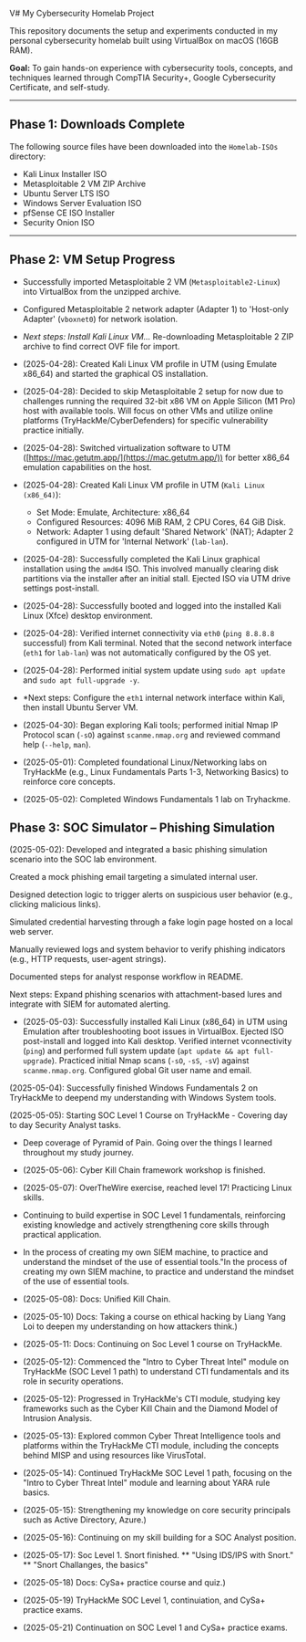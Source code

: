 V# My Cybersecurity Homelab Project

This repository documents the setup and experiments conducted in my personal cybersecurity homelab built using VirtualBox on macOS (16GB RAM).

**Goal:** To gain hands-on experience with cybersecurity tools, concepts, and techniques learned through CompTIA Security+, Google Cybersecurity Certificate, and self-study.

---

## Phase 1: Downloads Complete

The following source files have been downloaded into the `Homelab-ISOs` directory:
* Kali Linux Installer ISO
* Metasploitable 2 VM ZIP Archive
* Ubuntu Server LTS ISO
* Windows Server Evaluation ISO
* pfSense CE ISO Installer
* Security Onion ISO

---

## Phase 2: VM Setup Progress

* Successfully imported Metasploitable 2 VM (`Metasploitable2-Linux`) into VirtualBox from the unzipped archive.
* Configured Metasploitable 2 network adapter (Adapter 1) to 'Host-only Adapter' (`vboxnet0`) for network isolation.
* *Next steps: Install Kali Linux VM...*
Re-downloading Metasploitable 2 ZIP archive to find correct OVF file for import.

* (2025-04-28): Created Kali Linux VM profile in UTM (using Emulate x86_64) and started the graphical OS installation.
* (2025-04-28): Decided to skip Metasploitable 2 setup for now due to challenges running the required 32-bit x86 VM on Apple Silicon (M1 Pro) host with available tools. Will focus on other VMs and utilize 
online platforms (TryHackMe/CyberDefenders) for specific vulnerability practice initially.
* (2025-04-28): Switched virtualization software to UTM ([https://mac.getutm.app/](https://mac.getutm.app/)) for better x86_64 emulation capabilities on the host.
* (2025-04-28): Created Kali Linux VM profile in UTM (`Kali Linux (x86_64)`):
    * Set Mode: Emulate, Architecture: x86_64
    * Configured Resources: 4096 MiB RAM, 2 CPU Cores, 64 GiB Disk.
    * Network: Adapter 1 using default 'Shared Network' (NAT); Adapter 2 configured in UTM for 'Internal Network' (`lab-lan`).
* (2025-04-28): Successfully completed the Kali Linux graphical installation using the `amd64` ISO. This involved manually clearing disk partitions via the installer after an initial stall. Ejected ISO via 
UTM drive settings post-install.
* (2025-04-28): Successfully booted and logged into the installed Kali Linux (Xfce) desktop environment.
* (2025-04-28): Verified internet connectivity via `eth0` (`ping 8.8.8.8` successful) from Kali terminal. Noted that the second network interface (`eth1` for `lab-lan`) was not automatically configured by the 
OS yet.
* (2025-04-28): Performed initial system update using `sudo apt update` and `sudo apt full-upgrade -y`.
* *Next steps: Configure the `eth1` internal network interface within Kali, then install Ubuntu Server VM.
* (2025-04-30): Began exploring Kali tools; performed initial Nmap IP Protocol scan (`-sO`) against `scanme.nmap.org` and reviewed command help (`--help`, `man`).
* (2025-05-01): Completed foundational Linux/Networking labs on TryHackMe (e.g., Linux Fundamentals Parts 1-3, Networking Basics) to reinforce core concepts.
* (2025-05-02): Completed Windows Fundamentals 1 lab on Tryhackme.

## Phase 3: SOC Simulator – Phishing Simulation
(2025-05-02): Developed and integrated a basic phishing simulation scenario into the SOC lab environment.

Created a mock phishing email targeting a simulated internal user.

Designed detection logic to trigger alerts on suspicious user behavior (e.g., clicking malicious links).

Simulated credential harvesting through a fake login page hosted on a local web server.

Manually reviewed logs and system behavior to verify phishing indicators (e.g., HTTP requests, user-agent strings).

Documented steps for analyst response workflow in README.

Next steps: Expand phishing scenarios with attachment-based lures and integrate with SIEM for automated alerting.

* (2025-05-03): Successfully installed Kali Linux (x86_64) in UTM using Emulation after troubleshooting boot issues in VirtualBox. Ejected ISO post-install and logged into Kali desktop. Verified internet 
vconnectivity (`ping`) and performed full system update (`apt update && apt full-upgrade`). Practiced initial Nmap scans (`-sO`, `-sS`, `-sV`) against `scanme.nmap.org`. Configured global Git user name and 
email.

(2025-05-04): Successfully finished Windows Fundamentals 2 on TryHackMe to deepend my understanding with Windows System tools. 

(2025-05-05): Starting SOC Level 1 Course on TryHackMe - Covering day to day Security Analyst tasks.

* Deep coverage of Pyramid of Pain. Going over the things I learned throughout my study journey. 


* (2025-05-06): Cyber Kill Chain framework workshop is finished. 

* (2025-05-07): OverTheWire exercise, reached level 17! Practicing Linux skills.
* Continuing to build expertise in SOC Level 1 fundamentals, reinforcing existing knowledge and actively strengthening core skills through practical application.
* In the process of creating my own SIEM machine, to practice and understand the mindset of the use of essential tools."In the process of creating my own SIEM machine, to practice and understand the mindset 
of the use of essential tools.

* (2025-05-08): Docs: Unified Kill Chain.
* (2025-05-10) Docs: Taking a course on ethical hacking by Liang Yang Loi to deepen my understanding on how attackers think.)
* (2025-05-11: Docs: Continuing on Soc Level 1 course on TryHackMe.
* (2025-05-12): Commenced the "Intro to Cyber Threat Intel" module on TryHackMe (SOC Level 1 path) to understand CTI fundamentals and its role in security operations.
* (2025-05-12): Progressed in TryHackMe's CTI module, studying key frameworks such as the Cyber Kill Chain and the Diamond Model of Intrusion Analysis.
* (2025-05-13): Explored common Cyber Threat Intelligence tools and platforms within the TryHackMe CTI module, including the concepts behind MISP and using resources like VirusTotal.
* (2025-05-14): Continued TryHackMe SOC Level 1 path, focusing on the "Intro to Cyber Threat Intel" module and learning about YARA rule basics.
* (2025-05-15): Strengthening my knowledge on core security principals such as Active Directory, Azure.)

* (2025-05-16): Continuing on my skill building for a SOC Analyst position. 

* (2025-05-17): Soc Level 1. Snort finished. 
** "Using IDS/IPS with Snort."
** "Snort Challanges, the basics"

* (2025-05-18) Docs: CySa+ practice course and quiz.)
* (2025-05-19) TryHackMe SOC Level 1, continuiation, and CySa+ practice exams.
* (2025-05-21) Continuation on SOC Level 1 and CySa+ practice exams. 
